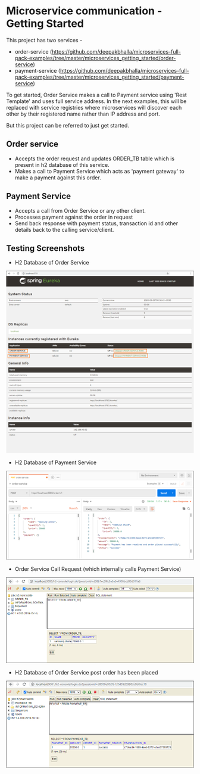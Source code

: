 
# Microservice communication - Getting Started

This project has two services -

* order-service 
  (https://github.com/deepakbhalla/microservices-full-pack-examples/tree/master/microservices_getting_started/order-service)
* payment-service 
  (https://github.com/deepakbhalla/microservices-full-pack-examples/tree/master/microservices_getting_started/payment-service)

To get started, Order Service makes a call to Payment service using 'Rest Template' and uses full service address. In the next examples, this will be replaced with service registries where microservices will discover each other by their registered name rather than IP address and port.

But this project can be referred to just get started.

## Order service 
- Accepts the order request and updates ORDER_TB table which is present in h2 database of this service.
- Makes a call to Payment Service which acts as 'payment gateway' to make a payment against this order.

## Payment Service
- Accepts a call from Order Service or any other client.
- Processes payment against the order in request
- Send back response with payment status, transaction id and other details back to the calling service/client.

## Testing Screenshots

* H2 Database of Order Service

![image-text](screenshots/1_eureka_server_registered_services.png)

* H2 Database of Payment Service

![image-text](screenshots/2_order_service_calling_payment_service.png)

* Order Service Call Request (which internally calls Payment Service)

![image-text](screenshots/3_order_service_h2_post_service_call.png)

* H2 Database of Order Service post order has been placed

![image-text](screenshots/4_payment_service_h2_post_service_call.png)
